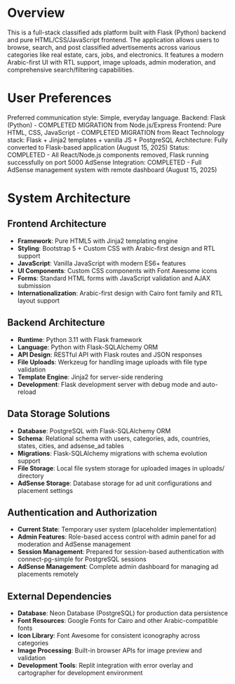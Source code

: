 # Overview

This is a full-stack classified ads platform built with Flask (Python) backend and pure HTML/CSS/JavaScript frontend. The application allows users to browse, search, and post classified advertisements across various categories like real estate, cars, jobs, and electronics. It features a modern Arabic-first UI with RTL support, image uploads, admin moderation, and comprehensive search/filtering capabilities.

# User Preferences

Preferred communication style: Simple, everyday language.
Backend: Flask (Python) - COMPLETED MIGRATION from Node.js/Express
Frontend: Pure HTML, CSS, JavaScript - COMPLETED MIGRATION from React
Technology stack: Flask + Jinja2 templates + vanilla JS + PostgreSQL
Architecture: Fully converted to Flask-based application (August 15, 2025)
Status: COMPLETED - All React/Node.js components removed, Flask running successfully on port 5000
AdSense Integration: COMPLETED - Full AdSense management system with remote dashboard (August 15, 2025)

# System Architecture

## Frontend Architecture
- **Framework**: Pure HTML5 with Jinja2 templating engine
- **Styling**: Bootstrap 5 + Custom CSS with Arabic-first design and RTL support
- **JavaScript**: Vanilla JavaScript with modern ES6+ features
- **UI Components**: Custom CSS components with Font Awesome icons
- **Forms**: Standard HTML forms with JavaScript validation and AJAX submission
- **Internationalization**: Arabic-first design with Cairo font family and RTL layout support

## Backend Architecture
- **Runtime**: Python 3.11 with Flask framework
- **Language**: Python with Flask-SQLAlchemy ORM
- **API Design**: RESTful API with Flask routes and JSON responses
- **File Uploads**: Werkzeug for handling image uploads with file type validation
- **Template Engine**: Jinja2 for server-side rendering
- **Development**: Flask development server with debug mode and auto-reload

## Data Storage Solutions
- **Database**: PostgreSQL with Flask-SQLAlchemy ORM
- **Schema**: Relational schema with users, categories, ads, countries, states, cities, and adsense_ad tables
- **Migrations**: Flask-SQLAlchemy migrations with schema evolution support
- **File Storage**: Local file system storage for uploaded images in uploads/ directory
- **AdSense Storage**: Database storage for ad unit configurations and placement settings

## Authentication and Authorization
- **Current State**: Temporary user system (placeholder implementation)
- **Admin Features**: Role-based access control with admin panel for ad moderation and AdSense management
- **Session Management**: Prepared for session-based authentication with connect-pg-simple for PostgreSQL sessions
- **AdSense Management**: Complete admin dashboard for managing ad placements remotely

## External Dependencies
- **Database**: Neon Database (PostgreSQL) for production data persistence
- **Font Resources**: Google Fonts for Cairo and other Arabic-compatible fonts
- **Icon Library**: Font Awesome for consistent iconography across categories
- **Image Processing**: Built-in browser APIs for image preview and validation
- **Development Tools**: Replit integration with error overlay and cartographer for development environment